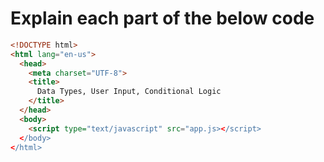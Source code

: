# Explain each part of the below code

```html
<!DOCTYPE html>
<html lang="en-us">
  <head>
    <meta charset="UTF-8">
    <title>
      Data Types, User Input, Conditional Logic
    </title>
  </head>
  <body>
    <script type="text/javascript" src="app.js></script>
  </body>
</html>
```

